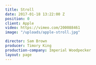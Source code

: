 ```yaml
---
title: Stroll
date: 2017-01-18 13:22:00 Z
position: 0
client: Apple
video: https://vimeo.com/200088461
image: "/uploads/apple-stroll.jpg"

director: Sam Brown
producer: Timory King
production-company: Imperial Woodpecker
layout: page
---
```


